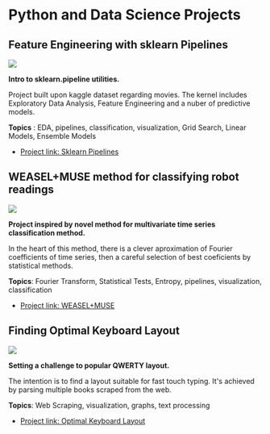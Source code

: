 # Python and Data Science Projects

## Feature Engineering with sklearn Pipelines

![](https://i.imgur.com/KwlewKr.png)

**Intro to sklearn.pipeline utilities.**

Project built upon kaggle dataset regarding movies. The kernel includes Exploratory Data Analysis, Feature Engineering and a nuber of predictive models.

**Topics** : EDA, pipelines, classification, visualization, Grid Search, Linear Models, Ensemble Models

* [Project link: Sklearn Pipelines](https://www.kaggle.com/fk0728/feature-engineering-with-sklearn-pipelines)

## WEASEL+MUSE method for classifying robot readings

![](https://i.imgur.com/bSwNyl2.png)

**Project inspired by novel method for multivariate time series classification method.**

In the heart of this method, there is a clever aproximation of Fourier coefficients of time series, then a careful selection of best coeficients by statistical methods.

**Topics**: Fourier Transform, Statistical Tests, Entropy, pipelines, visualization, classification

* [Project link: WEASEL+MUSE](https://www.kaggle.com/fk0728/weasel-muse-method-for-classifying-robot-readings)

## Finding Optimal Keyboard Layout

![](https://i.imgur.com/MsKtom2.png)

**Setting a challenge to popular QWERTY layout.**

The intention is to find a layout suitable for fast touch typing. It's achieved by parsing multiple books scraped from the web.

**Topics**: Web Scraping, visualization, graphs, text processing

* [Project link: Optimal Keyboard Layout](https://github.com/93fk/Optimal_Keyboard_Layout)
